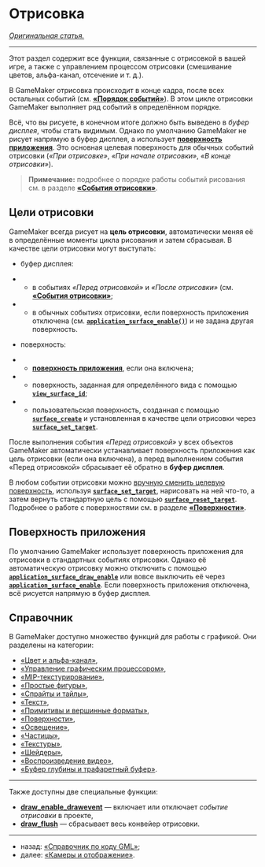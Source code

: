 # Отрисовка

[*Оригинальная статья.*](https://manual.gamemaker.io/beta/en/index.htm#t=GameMaker_Language%2FGML_Reference%2FDrawing%2FDrawing.htm)

---

Этот раздел содержит все функции, связанные с отрисовкой в вашей игре, а также с управлением процессом отрисовки (смешивание цветов, альфа-канал, отсечение и т. д.).

В GameMaker отрисовка происходит в конце кадра, после всех остальных событий (см. [**«Порядок событий»**](https://manual.gamemaker.io/beta/en/The_Asset_Editors/Object_Properties/Event_Order.htm)). В этом цикле отрисовки GameMaker выполняет ряд событий в определённом порядке.

Всё, что вы рисуете, в конечном итоге должно быть выведено в *буфер дисплея*, чтобы стать видимым. Однако по умолчанию GameMaker не рисует напрямую в буфер дисплея, а использует [**поверхность приложения**](https://github.com/RushanM/GameMaker-Alt-Russian-Language/blob/main/Руководство/Поверхности.md#поверхность-приложения). Это основная целевая поверхность для обычных событий отрисовки (*«При отрисовке»*, *«При начале отрисовки»*, *«В конце отрисовки»*).

> **Примечание:** подробнее о порядке работы событий рисования см. в разделе [**«События отрисовки»**](https://github.com/RushanM/GameMaker-Alt-Russian-Language/blob/main/Руководство/%D0%A1%D0%BE%D0%B1%D1%8B%D1%82%D0%B8%D1%8F%20%D0%BE%D1%82%D1%80%D0%B8%D1%81%D0%BE%D0%B2%D0%BA%D0%B8.md).

## Цели отрисовки

GameMaker всегда рисует на **цель отрисовки**, автоматически меняя её в определённые моменты цикла рисования и затем сбрасывая. В качестве цели отрисовки могут выступать:

* буфер дисплея:
* * в событиях *«Перед отрисовкой»* и *«После отрисовки»* (см. [**«События отрисовки»**](https://github.com/RushanM/GameMaker-Alt-Russian-Language/blob/main/Руководство/%D0%A1%D0%BE%D0%B1%D1%8B%D1%82%D0%B8%D1%8F%20%D0%BE%D1%82%D1%80%D0%B8%D1%81%D0%BE%D0%B2%D0%BA%D0%B8.md);
* * в обычных событиях отрисовки, если поверхность приложения отключена (см. [**`application_surface_enable()`**](https://manual.gamemaker.io/beta/en/GameMaker_Language/GML_Reference/Drawing/Surfaces/application_surface_enable.htm)) и не задана другая поверхность.

* поверхность:
* * [**поверхность приложения**](https://manual.gamemaker.io/beta/en/GameMaker_Language/GML_Reference/Drawing/Surfaces/Surfaces.htm#application_surface), если она включена;
* * поверхность, заданная для определённого вида с помощью [**`view_surface_id`**](https://manual.gamemaker.io/beta/en/GameMaker_Language/GML_Reference/Cameras_And_Display/Cameras_And_Viewports/view_surface_id.htm);
* * пользовательская поверхность, созданная с помощью [**`surface_create`**](https://manual.gamemaker.io/beta/en/GameMaker_Language/GML_Reference/Drawing/Surfaces/surface_create.htm) и установленная в качестве цели отрисовки через [**`surface_set_target`**](https://manual.gamemaker.io/beta/en/GameMaker_Language/GML_Reference/Drawing/Surfaces/surface_set_target.htm).

После выполнения события *«Перед отрисовкой»* у всех объектов GameMaker автоматически устанавливает поверхность приложения как цель отрисовки (если она включена), а перед выполнением события «Перед отрисовкой» сбрасывает её обратно в **буфер дисплея**.

В любом событии отрисовки можно [вручную сменить целевую поверхность](https://manual.gamemaker.io/beta/en/GameMaker_Language/GML_Reference/Drawing/Surfaces/surface_create.htm), используя [**`surface_set_target`**](https://manual.gamemaker.io/beta/en/GameMaker_Language/GML_Reference/Drawing/Surfaces/surface_set_target.htm), нарисовать на ней что-то, а затем вернуть стандартную цель с помощью [**`surface_reset_target`**](https://manual.gamemaker.io/beta/en/GameMaker_Language/GML_Reference/Drawing/Surfaces/surface_reset_target.htm). Подробнее о работе с поверхностями см. в разделе [**«Поверхности»**](https://github.com/RushanM/GameMaker-Alt-Russian-Language/blob/main/Руководство/Поверхности.md).

## Поверхность приложения

По умолчанию GameMaker использует поверхность приложения для отрисовки в стандартных событиях отрисовки. Однако её автоматическую отрисовку можно отключить с помощью [**`application_surface_draw_enable`**](https://manual.gamemaker.io/beta/en/GameMaker_Language/GML_Reference/Drawing/Surfaces/application_surface_draw_enable.htm) или вовсе выключить её через [**`application_surface_enable`**](https://manual.gamemaker.io/beta/en/GameMaker_Language/GML_Reference/Drawing/Surfaces/application_surface_enable.htm). Если поверхность приложения отключена, всё рисуется напрямую в буфер дисплея.

## Справочник

В GameMaker доступно множество функций для работы с графикой. Они разделены на категории:

* [«Цвет и альфа-канал»](https://manual.gamemaker.io/beta/en/GameMaker_Language/GML_Reference/Drawing/Colour_And_Alpha/Colour_And_Alpha.htm),
* [«Управление графическим процессором»](https://manual.gamemaker.io/beta/en/GameMaker_Language/GML_Reference/Drawing/GPU_Control/GPU_Control.htm),
* [«MIP-текстурирование»](https://manual.gamemaker.io/beta/en/GameMaker_Language/GML_Reference/Drawing/Mipmapping/Mipmapping.htm),
* [«Простые фигуры»](https://manual.gamemaker.io/beta/en/GameMaker_Language/GML_Reference/Drawing/Basic_Forms/Basic_Forms.htm),
* [«Спрайты и тайлы»](https://manual.gamemaker.io/beta/en/GameMaker_Language/GML_Reference/Drawing/Sprites_And_Tiles/Sprites_And_Tiles.htm),
* [«Текст»](https://manual.gamemaker.io/beta/en/GameMaker_Language/GML_Reference/Drawing/Text/Text.htm),
* [«Примитивы и вершинные форматы»](https://manual.gamemaker.io/beta/en/GameMaker_Language/GML_Reference/Drawing/Primitives/Primitives_And_Vertex_Formats.htm),
* [«Поверхности»](https://github.com/RushanM/GameMaker-Alt-Russian-Language/blob/main/Руководство/Поверхности.md),
* [«Освещение»](https://manual.gamemaker.io/beta/en/GameMaker_Language/GML_Reference/Drawing/Lighting/Lighting.htm),
* [«Частицы»](https://manual.gamemaker.io/beta/en/GameMaker_Language/GML_Reference/Drawing/Particles/Particles.htm),
* [«Текстуры»](https://manual.gamemaker.io/beta/en/GameMaker_Language/GML_Reference/Drawing/Textures/Textures.htm),
* [«Шейдеры»](https://manual.gamemaker.io/beta/en/GameMaker_Language/GML_Reference/Asset_Management/Shaders/Shaders.htm),
* [«Воспроизведение видео»](https://manual.gamemaker.io/beta/en/GameMaker_Language/GML_Reference/Drawing/Videos/Videos.htm#h1),
* [«Буфер глубины и трафаретный буфер»](https://manual.gamemaker.io/beta/en/GameMaker_Language/GML_Reference/Drawing/Depth_And_Stencil_Buffer/The_Depth_And_Stencil_Buffer.htm).

---

Также доступны две специальные функции:

* [**draw_enable_drawevent**](https://manual.gamemaker.io/beta/en/GameMaker_Language/GML_Reference/Drawing/draw_enable_drawevent.htm) — включает или отключает *событие отрисовки* в проекте,
* [**draw_flush**](https://manual.gamemaker.io/beta/en/GameMaker_Language/GML_Reference/Drawing/draw_flush.htm) — сбрасывает весь конвейер отрисовки.

---

* назад: [«Справочник по коду GML»](https://manual.gamemaker.io/beta/en/GameMaker_Language/GML_Reference/GML_Reference.htm);
* далее: [«Камеры и отображение»](https://manual.gamemaker.io/beta/en/GameMaker_Language/GML_Reference/Cameras_And_Display/Cameras_And_Display.htm).

